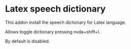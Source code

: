 ﻿# Latex speech dictionary

This addon install the speech dictionary for Latex language.

Allows toggle dictionary pressing nvda+shift+I.

By default is disabled.



